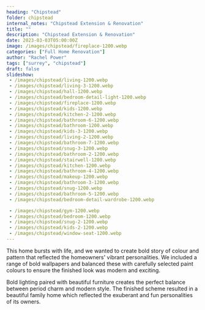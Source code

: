 ```yaml
---
heading: "Chipstead"
folder: chipstead
internal_notes: "Chipstead Extension & Renovation"
title: ""
description: "Chipstead Extension & Renovation"
date: 2023-03-03T05:00:00Z
image: /images/chipstead/fireplace-1200.webp
categories: ["Full Home Renovation"]
author: "Rachel Power"
tags: ["surrey", "chipstead"]
draft: false
slideshow:
 - /images/chipstead/living-1200.webp
 - /images/chipstead/living-3-1200.webp
 - /images/chipstead/hall-1200.webp
 - /images/chipstead/bedroom-detail-light-1200.webp
 - /images/chipstead/fireplace-1200.webp
 - /images/chipstead/kids-1200.webp
 - /images/chipstead/kitchen-2-1200.webp
 - /images/chipstead/bathroom-6-1200.webp
 - /images/chipstead/bathroom-1200.webp
 - /images/chipstead/kids-3-1200.webp
 - /images/chipstead/living-2-1200.webp
 - /images/chipstead/bathroom-7-1200.webp
 - /images/chipstead/snug-3-1200.webp
 - /images/chipstead/bathroom-2-1200.webp
 - /images/chipstead/stairwell-1200.webp
 - /images/chipstead/kitchen-1200.webp
 - /images/chipstead/bathroom-4-1200.webp
 - /images/chipstead/makeup-1200.webp
 - /images/chipstead/bathroom-3-1200.webp
 - /images/chipstead/snug-1200.webp
 - /images/chipstead/bathroom-5-1200.webp
 - /images/chipstead/bedroom-detail-wardrobe-1200.webp

 - /images/chipstead/gym-1200.webp
 - /images/chipstead/bedroom-1200.webp
 - /images/chipstead/snug-2-1200.webp
 - /images/chipstead/kids-2-1200.webp
 - /images/chipstead/window-seat-1200.webp
---
```

This home bursts with life, and we wanted to create bold story of colour and pattern that reflected the homeowners' vibrant personalities. We included a range of bold wallpapers and balanced these with carefully selected paint colours to ensure the finished look was modern and exciting.

Bold lighting paired with beautiful furniture creates the perfect balance between period charm and modern style.  The finished scheme resulted in a beautiful family home which reflected the exuberant and fun personalities of its owners.
